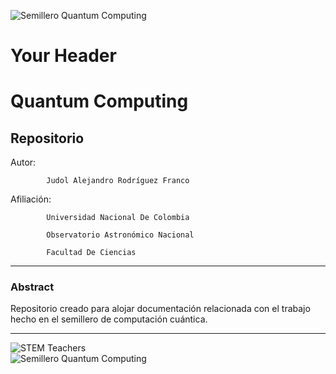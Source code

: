![Semillero Quantum Computing](https://github.com/juarodriguezfr/Quantum-Computing/blob/main/Quantum%20Computing%20Icon.ico)


# Your Header




# Quantum Computing

## Repositorio

Autor: 

            Judol Alejandro Rodríguez Franco

Afiliación: 

            Universidad Nacional De Colombia

            Observatorio Astronómico Nacional
            
            Facultad De Ciencias

---
### Abstract

Repositorio creado para alojar documentación relacionada con el trabajo hecho en el semillero de computación cuántica.

---

![STEM Teachers](https://github.com/juarodriguezfr/STEM-Education/blob/main/STEM%20Icon.ico)                 
![Semillero Quantum Computing](https://github.com/juarodriguezfr/Quantum-Computing/blob/main/Quantum%20Computing%20Icon.ico)
